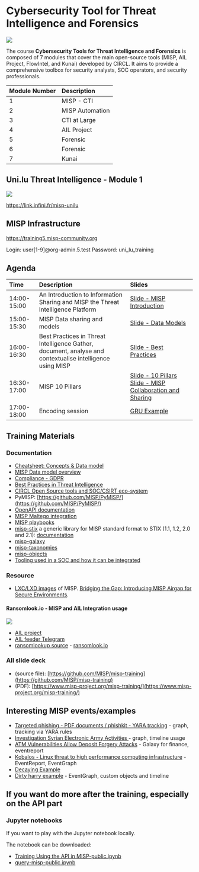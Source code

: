 # Cybersecurity Tool for Threat Intelligence and Forensics

![](http://hdoc.csirt-tooling.org/uploads/upload_13235b6957b475dc731b2a392b2fd021.png)

The course **Cybersecurity Tools for Threat Intelligence and Forensics** is composed of 7 modules that cover the main open-source tools (MISP, AIL Project, FlowIntel, and Kunai) developed by CIRCL. It aims to provide a comprehensive toolbox for security analysts, SOC operators, and security professionals.

|Module Number| Description|
|:---|:---|
|1|MISP - CTI|
|2|MISP Automation|
|3|CTI at Large|
|4|AIL Project|
|5|Forensic|
|6|Forensic|
|7|Kunai|

## Uni.lu Threat Intelligence - Module 1

![](http://hdoc.csirt-tooling.org/uploads/upload_b1ded684907729d19396c6f79e8d90cb.png)

https://link.infini.fr/misp-unilu


## MISP Infrastructure

https://training5.misp-community.org

Login: user[1-9]@org-admin.5.test
Password: uni_lu_training

## Agenda

|Time|Description|Slides| 
|:---|:---|:---|
|14:00-15:00|An Introduction to Information Sharing and MISP the Threat Intelligence Platform|[Slide - MISP Introduction](https://raw.githubusercontent.com/ngsoti/ngsoti/main/training/threat-intelligence-mod1/slides/0-misp-introduction-to-information-sharing.pdf)|
|15:00-15:30|MISP Data sharing and models|[Slide - Data Models](https://raw.githubusercontent.com/ngsoti/ngsoti/main/training/threat-intelligence-mod1/slides/MISP%20Data%20model%20overview-with-analyst-data.pdf)|
|16:00-16:30|Best Practices in Threat Intelligence Gather, document, analyse and contextualise intelligence using MISP|[Slide - Best Practices](https://raw.githubusercontent.com/ngsoti/ngsoti/main/training/threat-intelligence-mod1/slides/b.1-best-practices-in-threat-intelligence.pdf)|
|16:30-17:00|MISP 10 Pillars|[Slide - 10 Pillars](https://raw.githubusercontent.com/ngsoti/ngsoti/main/training/threat-intelligence-mod1/slides/MISP%2010%20Pillars.pdf) [Slide - MISP Collaboration and Sharing](https://raw.githubusercontent.com/ngsoti/ngsoti/main/training/threat-intelligence-mod1/slides/MISP%20Collaboration%20%26%20Sharing%20-%20Rapid%20Fire%20of%20Features.pdf)|
|17:00-18:00|Encoding session|[GRU Example](https://www.foo.be/cours/dess-20192020/pub/gru)|


## Training Materials

### Documentation
- [Cheatsheet: Concepts & Data model](https://www.misp-project.org/misp-training/cheatsheet.pdf)
- [MISP Data model overview](https://www.misp-project.org/misp-training/MISP%20Data%20model%20overview-with-analyst-data.pdf)
- [Compliance - GDPR](https://www.misp-project.org/compliance/GDPR/)
- [Best Practices in Threat Intelligence](https://www.misp-project.org/best-practices-in-threat-intelligence.html)
- [CIRCL Open Source tools and SOC/CSIRT eco-system](https://hdoc.csirt-tooling.org/rU6m8Y0BQm6a3C8_Gw7apQ#)
- PyMISP: [https://github.com/MISP/PyMISP/](https://github.com/MISP/PyMISP/)
- [OpenAPI documentation](https://www.misp-project.org/documentation/openapi.html)
- [MISP Maltego integration](https://github.com/MISP/MISP-maltego)
- [MISP playbooks](https://github.com/MISP/misp-playbooks)
- [misp-stix](https://github.com/MISP/misp-stix/) a generic library for MISP standard format to STIX (1.1, 1.2, 2.0 and 2.1): [documentation](https://github.com/MISP/misp-stix/tree/main/documentation)
- [misp-galaxy](https://www.misp-galaxy.org)
- [misp-taxonomies](https://www.misp-project.org/taxonomies.html)
- [misp-objects](https://www.misp-project.org/objects.html)
- [Tooling used in a SOC and how it can be integrated](https://hdoc.csirt-tooling.org/rU6m8Y0BQm6a3C8_Gw7apQ#)

### Resource

- [LXC/LXD images](https://images.misp-project.org/) of MISP. [Bridging the Gap: Introducing MISP Airgap for Secure Environments](https://www.misp-project.org/2024/01/12/MISP-airgap.html/).

#### Ransomlook.io - MISP and AIL Integration usage

![](http://hdoc.csirt-tooling.org/uploads/upload_68d38339e306bb60f5b71be47290eec9.png)

- [AIL project](https://github.com/ail-project/ail-framework)
- [AIL feeder Telegram](https://github.com/ail-project/ail-feeder-telegram)
- [ransomlookup source](https://github.com/RansomLook/RansomLook) - [ransomlook.io](https://ransomlook.io)

### **All slide deck**

   - (source file): [https://github.com/MISP/misp-training](https://github.com/MISP/misp-training)
   - (PDF): [https://www.misp-project.org/misp-training/](https://www.misp-project.org/misp-training/)


## Interesting MISP events/examples

- [Targeted phishing - PDF documents / phishkit - YARA tracking](https://training5.misp-community.org/events/view/5cdd3938-7134-4908-9552-173cc0a8016e) - graph, tracking via YARA rules
- [Investigation Syrian Electronic Army Activities ](https://training5.misp-community.org/events/view/c54869a6-0123-405f-b1a0-0ba3cfd759b9) - graph, timeline usage
- [ATM Vulnerabilities Allow Deposit Forgery Attacks](https://training5.misp-community.org/events/view/848a3172-1301-4cbd-8398-435b00904c20) - Galaxy for finance, eventreport
- [Kobalos - Linux threat to high performance computing infrastructure](https://training5.misp-community.org/events/view/83a7add9-76d7-47ef-9f4b-ebd07fbe880d) - EventReport, EventGraph
- [Decaying Example](https://training.misp-community.org/events/view/e6f83d22-248c-4286-91d2-8dd97b637560)
- [Dirty harry example](https://training5.misp-community.org/events/view/339b8437-13e8-4ae6-97dc-47cf909aa78d) - EventGraph, custom objects and timeline

## If you want do more after the training, especially on the API part

### Jupyter notebooks 

If you want to play with the Jupyter notebook locally. 

The notebook can be downloaded:

- [Training Using the API in MISP-public.ipynb](https://github.com/MISP/misp-training/blob/main/complementary/jupyter-notebooks/Training%20-%20Using%20the%20API%20in%20MISP-public.ipynb)
- [query-misp-public.ipynb](https://github.com/MISP/misp-training/blob/main/complementary/jupyter-notebooks/query-misp-public.ipynb)


